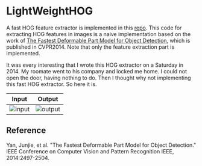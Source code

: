# LightWeightHOG #

A fast HOG feature extractor is implemented in this [repo](https://github.com/joshua19881228/LightWeightHOG). This code for extracting HOG features in images is a naive implementation based on the work of [The Fastest Deformable Part Model for Object Detection](http://www.cv-foundation.org/openaccess/content_cvpr_2014/papers/Yan_The_Fastest_Deformable_2014_CVPR_paper.pdf), which is published in CVPR2014. Note that only the feature extraction part is implemented.

It was every interesting that I wrote this HOG extractor on a Saturday in 2014. My roomate went to his company and locked me home. I could not open the door, having nothing to do. Then I thought why not implementing this fast HOG extractor. So here it is. 

| Input | Output |
| ----- | ------ |
| ![input](https://raw.githubusercontent.com/joshua19881228/LightWeightHOG/master/test.jpg) | ![output](raw.githubusercontent.com/joshua19881228/LightWeightHOG/master/test_hog.png) |


## Reference ##

Yan, Junjie, et al. "The Fastest Deformable Part Model for Object Detection." IEEE Conference on Computer Vision and Pattern Recognition IEEE, 2014:2497-2504.
